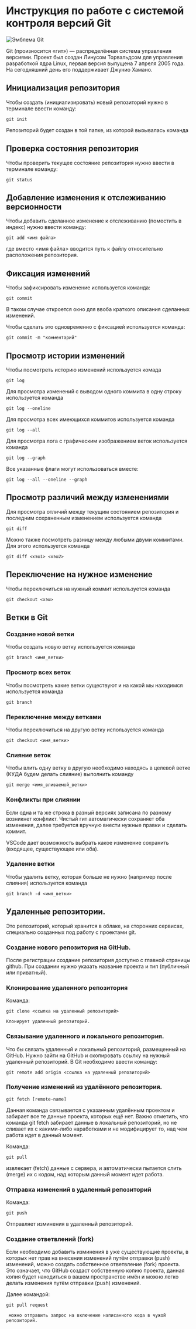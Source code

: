 # **Инструкция по работе с системой контроля версий Git**

![Эмблема Git](git.jpg)

Git (произносится «гит») — распределённая система управления версиями. Проект был создан Линусом Торвальдсом для управления разработкой ядра Linux, первая версия выпущена 7 апреля 2005 года. На сегодняшний день его поддерживает Джунио Хамано.

## Инициализация репозитория

Чтобы создать (инициализировать) новый репозиторий нужно в терминале ввести команду:

    git init

Репозиторий будет создан в той папке, из которой вызывалась команда

## Проверка состояния репозитория

Чтобы проверить текущее состояние репозитория нужно ввести в терминале команду:

    git status

## Добавление изменения к отслеживанию версионности

Чтобы добавить сделанное изменение к отслеживанию (поместить в индекс) нужно ввести команду:

    git add <имя файла>

где вместо <имя файла> вводится путь к файлу относительно расположения репозитория.

## Фиксация изменений

Чтобы зафиксировать изменение используется команда:

    git commit

В таком случае откроется окно для ввоба краткого описания сделанных изменений.

Чтобы сделать это одновременно с фиксацией используется команда:

    git commit -m "комментарий"

## Просмотр истории изменений

Чтобы посмотреть историю изменений используется комада

    git log

Для просмотра изменений с выводом одного коммита в одну строку используется команда

    git log --oneline

Для просмотра всех имеющихся коммитов используется команда

    git log --all

Для просмотра лога с графическим изображением веток используется команда

    git log --graph

Все указанные флаги могут использоваться вместе:

    git log --all --oneline --graph

## Просмотр различий между изменениями

Для просмотра отличий между текущим состоянием репозитория и последним сохраненным изменением используется команда

    git diff

Можно также посмотреть разницу между любыми двуми коммитами. Для этого используется команда

    git diff <хэш1> <хэш2>

## Переключение на нужное изменение

Чтобы переключиться на нужный коммит используется команда

    git checkout <хэш>

## Ветки в Git

### Создание новой ветки

Чтобы создать новую ветку используется команда

    git branch <имя_ветки>

### Просмотр всех веток

Чтобы посмотреть какие ветки существуют и на какой мы находимся используется команда

    git branch

### Переключение между ветками

Чтобы переключиться на другую ветку используется команда

    git checkout <имя_ветки>

### Слияние веток

Чтобы влить одну ветку в другую необходимо находясь в целевой ветке (КУДА будем делать слияние) выполнить команду

    git merge <имя_вливаемой_ветки>

### Конфликты при слиянии

Если одна и та же строка в разный версиях записана по разному возникнет конфликт.
Чистый гит автоматически сохраняет оба изменения, далее требуется вручную внести нужные правки и сделать коммит.

VSСode дает возможность выбрать какое изменение сохранить (входящее, существующее или оба).

### Удаление ветки

Чтобы удалить ветку, которая больше не нужно (например после слияния) используется команда

    git branch -d <имя_ветки>

## Удаленные репозитории.

Это репозиторий, который хранится в облаке, на сторонних сервисах, специально созданных под работу с проектами git.

 ### Создание нового репозитория на GitHub.

 После регистрации создание репозитория доступно с главной страницы github. При создании нужно указать название проекта и тип (публичный или приватный).

 ### Клонирование удаленного репозитория

Команда:

    git clone <ссылка на удаленный репозиторий>

    Клонирует удаленный репозиторий.

 ### Связывание удаленного и локального репозитория. 

 Что бы связать удаленный и локальный репозиторий, размещенный на GitHub. Нужно зайти на GitHub и скопировать ссылку на нужный удаленный репозиторий. В Git необходимо ввести команду: 

    git remote add origin <ссылка на удаленный репозиторий>

### Получение изменений из удалённого репозитория.

    git fetch [remote-name]

Данная команда связывается с указанным удалённым проектом и забирает все те данные проекта, которых ещё нет. Важно отметить, что команда git fetch забирает данные в локальный репозиторий, но не сливает их с какими-либо наработками и не модифицирует то, над чем работа идет в данный момент. 

Команда:

    git pull

извлекает (fetch) данные с сервера, и автоматически пытается слить (merge) их с кодом, над которым данный момент идет работа.

### Отправка изменений в удаленный репозиторий

 Команда: 

    git push
    
Отправляет изминения в удаленный репозиторий.

### Создание ответвлений (fork)

Если необходимо добавить изминения в уже существующие проекты, в которых нет прав на внесения изменений путём отправки (push) изменений, можно создать собственное ответвление (fork) проекта. Это означает, что GitHub создаст собственную копию проекта, данная копия будет находиться в вашем пространстве имён и можно легко делать изменения путём отправки (push) изменений.
 
 Далее командой:

    git pull request

     можно отправить запрос на включение написанного кода в чужой репозиторий. 
